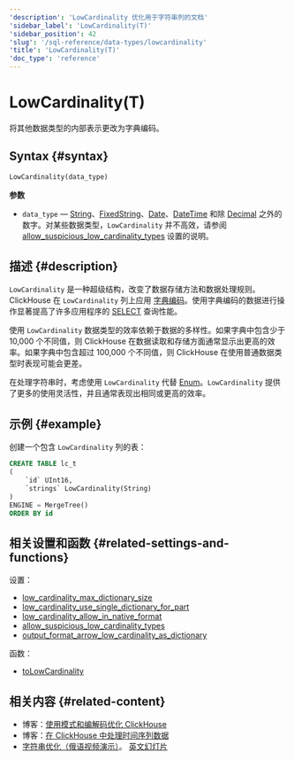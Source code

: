 ```yaml
---
'description': 'LowCardinality 优化用于字符串列的文档'
'sidebar_label': 'LowCardinality(T)'
'sidebar_position': 42
'slug': '/sql-reference/data-types/lowcardinality'
'title': 'LowCardinality(T)'
'doc_type': 'reference'
---
```



# LowCardinality(T)

将其他数据类型的内部表示更改为字典编码。

## Syntax {#syntax}

```sql
LowCardinality(data_type)
```

**参数**

- `data_type` — [String](../../sql-reference/data-types/string.md)、[FixedString](../../sql-reference/data-types/fixedstring.md)、[Date](../../sql-reference/data-types/date.md)、[DateTime](../../sql-reference/data-types/datetime.md) 和除 [Decimal](../../sql-reference/data-types/decimal.md) 之外的数字。对某些数据类型，`LowCardinality` 并不高效，请参阅 [allow_suspicious_low_cardinality_types](../../operations/settings/settings.md#allow_suspicious_low_cardinality_types) 设置的说明。

## 描述 {#description}

`LowCardinality` 是一种超级结构，改变了数据存储方法和数据处理规则。ClickHouse 在 `LowCardinality` 列上应用 [字典编码](https://en.wikipedia.org/wiki/Dictionary_coder)。使用字典编码的数据进行操作显著提高了许多应用程序的 [SELECT](../../sql-reference/statements/select/index.md) 查询性能。

使用 `LowCardinality` 数据类型的效率依赖于数据的多样性。如果字典中包含少于 10,000 个不同值，则 ClickHouse 在数据读取和存储方面通常显示出更高的效率。如果字典中包含超过 100,000 个不同值，则 ClickHouse 在使用普通数据类型时表现可能会更差。

在处理字符串时，考虑使用 `LowCardinality` 代替 [Enum](../../sql-reference/data-types/enum.md)。`LowCardinality` 提供了更多的使用灵活性，并且通常表现出相同或更高的效率。

## 示例 {#example}

创建一个包含 `LowCardinality` 列的表：

```sql
CREATE TABLE lc_t
(
    `id` UInt16,
    `strings` LowCardinality(String)
)
ENGINE = MergeTree()
ORDER BY id
```

## 相关设置和函数 {#related-settings-and-functions}

设置：

- [low_cardinality_max_dictionary_size](../../operations/settings/settings.md#low_cardinality_max_dictionary_size)
- [low_cardinality_use_single_dictionary_for_part](../../operations/settings/settings.md#low_cardinality_use_single_dictionary_for_part)
- [low_cardinality_allow_in_native_format](../../operations/settings/settings.md#low_cardinality_allow_in_native_format)
- [allow_suspicious_low_cardinality_types](../../operations/settings/settings.md#allow_suspicious_low_cardinality_types)
- [output_format_arrow_low_cardinality_as_dictionary](/operations/settings/formats#output_format_arrow_low_cardinality_as_dictionary)

函数：

- [toLowCardinality](../../sql-reference/functions/type-conversion-functions.md#tolowcardinality)

## 相关内容 {#related-content}

- 博客：[使用模式和编解码优化 ClickHouse](https://clickhouse.com/blog/optimize-clickhouse-codecs-compression-schema)
- 博客：[在 ClickHouse 中处理时间序列数据](https://clickhouse.com/blog/working-with-time-series-data-and-functions-ClickHouse)
- [字符串优化（俄语视频演示）](https://youtu.be/rqf-ILRgBdY?list=PL0Z2YDlm0b3iwXCpEFiOOYmwXzVmjJfEt)。 [英文幻灯片](https://github.com/ClickHouse/clickhouse-presentations/raw/master/meetup19/string_optimization.pdf)
